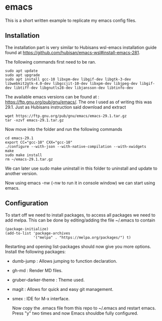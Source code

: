# emacs
This is a short written example to replicate my emacs config files.

## Installation
The installation part is very similar to Hubisans wsl-emacs installation guide found at https://github.com/hubisan/emacs-wsl#install-emacs-281.

The following commands first need to be ran.
```shell
sudo apt update
sudo apt upgrade
sudo apt install gcc-10 libxpm-dev libgif-dev libgtk-3-dev libwebkit2gtk-4.0-dev libgccjit-10-dev libxpm-dev libjpeg-dev libgif-dev libtiff-dev libgnutls28-dev libjansson-dev libtinfo-dev
```
The available emacs versions can be found at : https://ftp.gnu.org/pub/gnu/emacs/. The one I used as of writing this was 29.1.
Just as Hubisans instruction said download and extract
```shell
wget https://ftp.gnu.org/pub/gnu/emacs/emacs-29.1.tar.gz
tar -xzvf emacs-29.1.tar.gz
```
Now move into the folder and run the following commands
```shell
cd emacs-29.1
export CC="gcc-10" CXX="gcc-10"
./configure --with-json --with-native-compilation --with-xwidgets
make
sudo make install
rm ~/emacs-29.1.tar.gz
```
We can later use sudo make uninstall in this folder to uninstall and update to another version.

Now using emacs -nw (-nw to run it in console window) we can start using emacs.

## Configuration
To start off we need to install packages, to access all packages we need to add melpa. This can be done by editing/adding the file ~/.emacs to contain
```
(package-initialize)
(add-to-list 'package-archives
             '("melpa" . "https://melpa.org/packages/") t)
```
Restarting and opening list-packages should now give you more options. Install the following packages:
* dumb-jump : Allows jumping to function declaration.
* gh-md     : Render MD files.
* gruber-darker-theme : Theme used.
* magit : Allows for quick and easy git management.
* smex : IDE for M-x interface.

  Now copy the .emacs file from this repo to ~/.emacs and restart emacs. Press "y" two times and now Emacs shouldbe fully configured.
